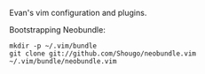 Evan's vim configuration and plugins.

Bootstrapping Neobundle:

```
mkdir -p ~/.vim/bundle
git clone git://github.com/Shougo/neobundle.vim ~/.vim/bundle/neobundle.vim
```
